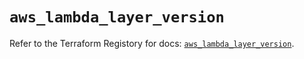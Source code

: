# `aws_lambda_layer_version`

Refer to the Terraform Registory for docs: [`aws_lambda_layer_version`](https://registry.terraform.io/providers/hashicorp/aws/4.66.1/docs/resources/lambda_layer_version).
